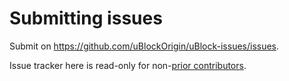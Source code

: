 # Submitting issues

Submit on <https://github.com/uBlockOrigin/uBlock-issues/issues>.

Issue tracker here is read-only for non-[prior contributors](https://github.com/gorhill/uBlock/graphs/contributors).
